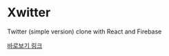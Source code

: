 # Xwitter

Twitter (simple version) clone with React and Firebase

[바로보기 링크](https://ForPK.github.io/xwitter)
